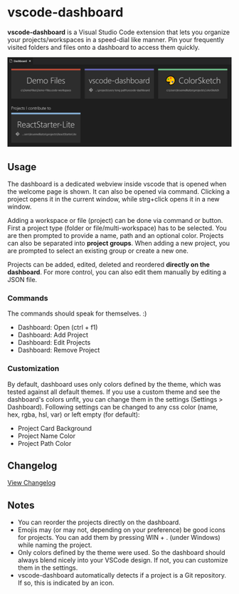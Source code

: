 # vscode-dashboard

**vscode-dashboard** is a Visual Studio Code extension that lets you organize your projects/workspaces in a speed-dial like manner. Pin your frequently visited folders and files onto a dashboard to access them quickly.

![demo-screenshot](screenshot.png)

## Usage

The dashboard is a dedicated webview inside vscode that is opened when the welcome page is shown. It can also be opened via command. Clicking a project opens it in the current window, while strg+click opens it in a new window.

Adding a workspace or file (project) can be done via command or button. First a project type (folder or file/multi-workspace) has to be selected. You are then prompted to provide a name, path and an optional color. Projects can also be separated into **project groups**. When adding a new project, you are prompted to select an existing group or create a new one.

Projects can be added, edited, deleted and reordered **directly on the dashboard**. For more control, you can also edit them manually by editing a JSON file.

### Commands

The commands should speak for themselves. :)

* Dashboard: Open (ctrl + f1)
* Dashboard: Add Project
* Dashboard: Edit Projects
* Dashboard: Remove Project

### Customization

By default, dashboard uses only colors defined by the theme, which was tested against all default themes. If you use a custom theme and see the dashboard's colors unfit, you can change them in the settings (Settings > Dashboard). Following settings can be changed to any css color (name, hex, rgba, hsl, var) or left empty (for default):

* Project Card Background
* Project Name Color
* Project Path Color

## Changelog

[View Changelog](CHANGELOG.md)

## Notes
* You can reorder the projects directly on the dashboard.
* Emojis may (or may not, depending on your preference) be good icons for projects. You can add them by pressing WIN + . (under Windows) while naming the project.
* Only colors defined by the theme were used. So the dashboard should always blend nicely into your VSCode design. If not, you can customize them in the settings.
* vscode-dashboard automatically detects if a project is a Git repository. If so, this is indicated by an icon.